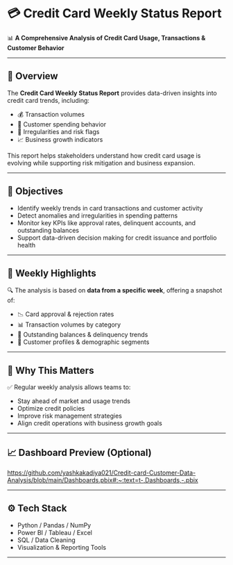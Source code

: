 # 💳 Credit Card Weekly Status Report

📊 **A Comprehensive Analysis of Credit Card Usage, Transactions & Customer Behavior**

---

## 🧠 Overview

The **Credit Card Weekly Status Report** provides data-driven insights into credit card trends, including:

- 💰 Transaction volumes  
- 👥 Customer spending behavior  
- 🔎 Irregularities and risk flags  
- 📈 Business growth indicators  

This report helps stakeholders understand how credit card usage is evolving while supporting risk mitigation and business expansion.

---

## 📌 Objectives

- Identify weekly trends in card transactions and customer activity  
- Detect anomalies and irregularities in spending patterns  
- Monitor key KPIs like approval rates, delinquent accounts, and outstanding balances  
- Support data-driven decision making for credit issuance and portfolio health

---

## 📅 Weekly Highlights

🔍 The analysis is based on **data from a specific week**, offering a snapshot of:

- 📉 Card approval & rejection rates  
- 📊 Transaction volumes by category  
- 🧾 Outstanding balances & delinquency trends  
- 👤 Customer profiles & demographic segments

---

## 📌 Why This Matters

✅ Regular weekly analysis allows teams to:

- Stay ahead of market and usage trends  
- Optimize credit policies  
- Improve risk management strategies  
- Align credit operations with business growth goals

---

## 📈 Dashboard Preview (Optional)

https://github.com/yashkakadiya021/Credit-card-Customer-Data-Analysis/blob/main/Dashboards.pbix#:~:text=t-,Dashboards,-.pbix

---

## ⚙️ Tech Stack

- Python / Pandas / NumPy  
- Power BI / Tableau / Excel  
- SQL / Data Cleaning  
- Visualization & Reporting Tools

---
